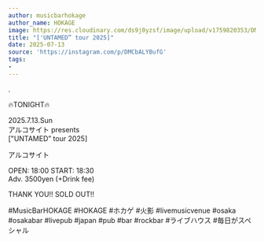 ```yaml
---
author: musicbarhokage
author_name: HOKAGE
image: https://res.cloudinary.com/ds9j0yzsf/image/upload/v1759820353/DMCbALYBufG.jpg
title: "['UNTAMED” tour 2025]"
date: 2025-07-13
source: 'https://instagram.com/p/DMCbALYBufG'
tags:
- 
---
```

.

🔥TONIGHT🔥

2025.7.13.Sun<br>
アルコサイト presents<br>
["UNTAMED” tour 2025]

アルコサイト

OPEN: 18:00 START: 18:30<br>
Adv. 3500yen (+Drink fee)

THANK YOU!! SOLD OUT!!

#MusicBarHOKAGE #HOKAGE #ホカゲ #火影 #livemusicvenue #osaka #osakabar #livepub #japan #pub #bar #rockbar #ライブハウス #毎日がスペシャル